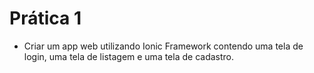 # Prática 1

- Criar um app web utilizando Ionic Framework contendo uma tela de login, uma tela de listagem e uma tela de cadastro.

